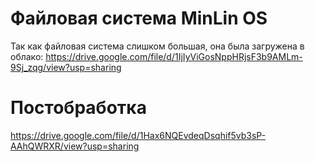 # Файловая система MinLin OS
Так как файловая система слишком большая, она была загружена в облако: https://drive.google.com/file/d/1IjIyViGosNppHRjsF3b9AMLm-9Sj_zqg/view?usp=sharing

# Постобработка
https://drive.google.com/file/d/1Hax6NQEvdeqDsqhif5vb3sP-AAhQWRXR/view?usp=sharing
